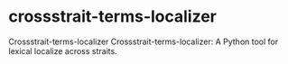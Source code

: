 # crossstrait-terms-localizer
Crossstrait-terms-localizer Crossstrait-terms-localizer: A Python tool for lexical localize across straits.
